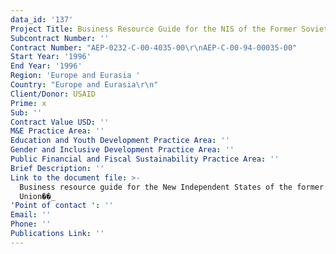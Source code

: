 ```yaml
---
data_id: '137'
Project Title: Business Resource Guide for the NIS of the Former Soviet Union
Subcontract Number: ''
Contract Number: "AEP-0232-C-00-4035-00\r\nAEP-C-00-94-00035-00"
Start Year: '1996'
End Year: '1996'
Region: 'Europe and Eurasia '
Country: "Europe and Eurasia\r\n"
Client/Donor: USAID
Prime: x
Sub: ''
Contract Value USD: ''
M&E Practice Area: ''
Education and Youth Development Practice Area: ''
Gender and Inclusive Development Practice Area: ''
Public Financial and Fiscal Sustainability Practice Area: ''
Brief Description: ''
Link to the document file: >-
  Business resource guide for the New Independent States of the former Soviet
  Union��_
'Point of contact ': ''
Email: ''
Phone: ''
Publications Link: ''
---
```

